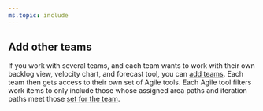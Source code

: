 ```yaml
---
ms.topic: include
---
```



## Add other teams

If you work with several teams, and each team wants to work with their own backlog view, velocity chart, and forecast tool, you can [add teams](/azure/devops/organizations/settings/add-teams). Each team then gets access to their own set of Agile tools. Each Agile tool filters work items to only include those whose assigned area paths and iteration paths meet those [set for the team](/azure/devops/organizations/settings/about-teams-and-settings).